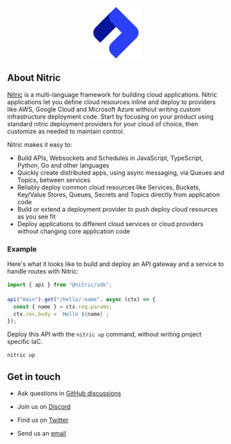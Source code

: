 <p align="center">
  <a href="https://nitric.io">
    <img src="https://raw.githubusercontent.com/nitrictech/nitric/develop/docs/assets/nitric-logo.svg" width="120" alt="Nitric Logo"/>
  </a>
</p>

## About Nitric

[Nitric](https://nitric.io) is a multi-language framework for building cloud applications. Nitric applications let you define cloud resources inline and deploy to providers like AWS, Google Cloud and Microsoft Azure without writing custom infrastructure deployment code. Start by focusing on your product using standard nitric deployment providers for your cloud of choice, then customize as needed to maintain control.

Nitric makes it easy to:

- Build APIs, Websockets and Schedules in JavaScript, TypeScript, Python, Go and other languages
- Quickly create distributed apps, using async messaging, via Queues and Topics, between services
- Reliably deploy common cloud resources like Services, Buckets, Key/Value Stores, Queues, Secrets and Topics directly from application code
- Build or extend a deployment provider to push deploy cloud resources as you see fit
- Deploy applications to different cloud services or cloud providers without changing core application code

### Example

Here's what it looks like to build and deploy an API gateway and a service to handle routes with Nitric:

```typescript
import { api } from "@nitric/sdk";

api("main").get("/hello/:name", async (ctx) => {
  const { name } = ctx.req.params;
  ctx.res.body = `Hello ${name}`;
});
```

Deploy this API with the `nitric up` command, without writing project specific IaC. 

```bash
nitric up
```

## Get in touch

- Ask questions in [GitHub discussions](https://github.com/nitrictech/nitric/discussions)

- Join us on [Discord](https://discord.gg/Webemece5C)

- Find us on [Twitter](https://twitter.com/nitric_io)

- Send us an [email](mailto:maintainers@nitric.io)
